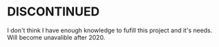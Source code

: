 # DISCONTINUED
I don't think I have enough knowledge to fufill this project and it's needs.
Will become unavalible after 2020.
